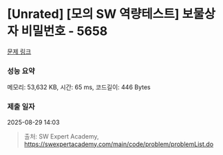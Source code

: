 # [Unrated] [모의 SW 역량테스트] 보물상자 비밀번호 - 5658 

[문제 링크](https://swexpertacademy.com/main/code/problem/problemDetail.do?contestProbId=AWXRUN9KfZ8DFAUo) 

### 성능 요약

메모리: 53,632 KB, 시간: 65 ms, 코드길이: 446 Bytes

### 제출 일자

2025-08-29 14:03



> 출처: SW Expert Academy, https://swexpertacademy.com/main/code/problem/problemList.do
